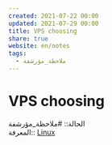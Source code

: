 ```yaml
---  
created: 2021-07-22 00:00  
updated: 2021-07-29 00:00  
title: VPS choosing  
share: true  
website: en/notes  
tags:  
  - ملاحظة_مؤرشفة  
---  
```

  
  
# VPS choosing  
  
الحالة:: #ملاحظة_مؤرشفة  
المعرفة:: [Linux](Linux)  
  

